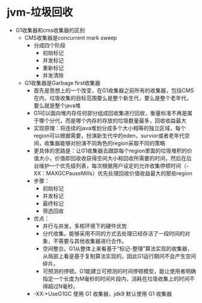 # jvm-垃圾回收

- G1收集器和cms收集器的区别
  - CMS收集器是concurrent mark  sweep
    - 分成四个阶段
      - 初始标记
      - 并发标记
      - 重新标记
      - 并发清除
  - G1收集器是Garbage  first收集器
    - 首先是思想上的一个改变，在G1收集器之前所有的收集器，包括CMS在内，垃圾收集的目标范围要么是整个新生代，要么是整个老年代，要么就是整个java堆
    - G1可以面向堆内存任何部分组成回收集进行回收，衡量标准不再是属于哪个分代，而是哪个内存的存放的垃圾数量最多，回收收益最大
    - 实现原理：将连续的java堆划分成多个大小相等的独立区域，每个region可以根据需要，扮演新生代中的eden，survior或者老年代空间，收集器能够对扮演不同角色的region采取不同的策略
    - 更具体的思路是：让G1收集器去跟踪每个region里面的垃圾堆积的价值大小，价值即回收收获得空间大小和回收所需要的时间，然后在后台维护一个优先级列表，每次根据用户设定的允许收集停顿时间（-XX：MAXGCPauseMills）优先处理回收价值收益最大的那些region
    - 步骤：
      - 初始标记
      - 并发标记
      - 最终标记
      - 筛选回收
    - 优点：
      - 并行与并发，多核环境下的硬件优势
      - 分代收集。能够采用不同的方式去处理已经存活了一段时间的对象，不需要与其他收集器进行合作。
      - 空间整合。G1从整体上来看基于“标记-整理”算法实现的收集器，从局部上看是基于复制算法实现的，因此G1运行期间不会产生空间碎片。
      - 可预测的停顿。G1能建立可预测的时间停顿模型，能让使用者明确指定一个长度为M毫秒的时间片段内，消耗在垃圾收集上的时间不得超过N毫秒。
    -  -XX:+UseG1GC 使用 G1 收集器，jdk9 默认使用 G1 收集器
